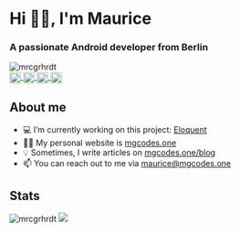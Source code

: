 # Hi 👋🏼, I'm Maurice
### A passionate Android developer from Berlin

<div>
  <img src="https://komarev.com/ghpvc/?username=mrcgrhrdt&color=3DDC84&style=flat-square" alt="mrcgrhrdt"/>
  </br>
  <a href="https://dev.to/mrcgrhrdt" target="blank">
    <img align="center" src="https://cdn.jsdelivr.net/npm/simple-icons@3.0.1/icons/dev-dot-to.svg" alt="mrcgrhrdt" height="20" width="20"/>
  </a>
  <a href="https://twitter.com/mrcgrhrdt" target="blank">
    <img align="center" src="https://super.so/icon/dark/twitter.svg" alt="mrcgrhrdt" height="20" width="20"/>
  </a>
  <a href="https://linkedin.com/in/maurice-gerhardt-840b39171" target="blank">
    <img align="center" src="https://super.so/icon/dark/linkedin.svg" alt="maurice-gerhardt-840b39171" height="20" width="20"/>
  </a>
  <a href="https://instagram.com/mrcgrhrdt" target="blank">
    <img align="center" src="https://super.so/icon/dark/instagram.svg" alt="mrcgrhrdt" height="20" width="20"/>
  </a>
</div>

## About me
- 💻 I’m currently working on this project: [Eloquent](https://github.com/Eloquent-Team/Eloquent-Android)
- ✌🏼 My personal website is [mgcodes.one](mgcodes.one)
- 💡 Sometimes, I write articles on [mgcodes.one/blog](https://mgcodes.one/blog)
- 📫 You can reach out to me via maurice@mgcodes.one

## Stats
<p align="left">
  <img src="https://github-readme-stats.vercel.app/api?username=mrcgrhrdt&show_icons=true" alt="mrcgrhrdt" />
  <img src="https://github-readme-stats.vercel.app/api/top-langs/?username=mrcgrhrdt&layout=compact" />
</p>
